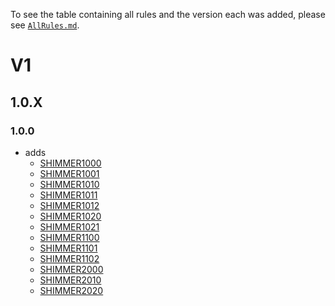 To see the table containing all rules and the version each was added, please see [`AllRules.md`](./AllRules.md).

# V1
## 1.0.X
### 1.0.0
- adds
  - [SHIMMER1000](https://github.com/Bartleby2718/Shimmering.Analyzers/blob/main/docs/UsageRules/SHIMMER1000.md)
  - [SHIMMER1001](https://github.com/Bartleby2718/Shimmering.Analyzers/blob/main/docs/UsageRules/SHIMMER1001.md)
  - [SHIMMER1010](https://github.com/Bartleby2718/Shimmering.Analyzers/blob/main/docs/UsageRules/SHIMMER1010.md)
  - [SHIMMER1011](https://github.com/Bartleby2718/Shimmering.Analyzers/blob/main/docs/UsageRules/SHIMMER1011.md)
  - [SHIMMER1012](https://github.com/Bartleby2718/Shimmering.Analyzers/blob/main/docs/UsageRules/SHIMMER1012.md)
  - [SHIMMER1020](https://github.com/Bartleby2718/Shimmering.Analyzers/blob/main/docs/UsageRules/SHIMMER1020.md)
  - [SHIMMER1021](https://github.com/Bartleby2718/Shimmering.Analyzers/blob/main/docs/UsageRules/SHIMMER1021.md)
  - [SHIMMER1100](https://github.com/Bartleby2718/Shimmering.Analyzers/blob/main/docs/UsageRules/SHIMMER1100.md)
  - [SHIMMER1101](https://github.com/Bartleby2718/Shimmering.Analyzers/blob/main/docs/UsageRules/SHIMMER1101.md)
  - [SHIMMER1102](https://github.com/Bartleby2718/Shimmering.Analyzers/blob/main/docs/UsageRules/SHIMMER1102.md)
  - [SHIMMER2000](https://github.com/Bartleby2718/Shimmering.Analyzers/blob/main/docs/StyleRules/SHIMMER2000.md)
  - [SHIMMER2010](https://github.com/Bartleby2718/Shimmering.Analyzers/blob/main/docs/StyleRules/SHIMMER2010.md)
  - [SHIMMER2020](https://github.com/Bartleby2718/Shimmering.Analyzers/blob/main/docs/StyleRules/SHIMMER2020.md)
